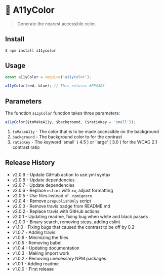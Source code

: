 # 🌈 A11yColor

> Generate the nearest accessible color.

## Install

```console
$ npm install a11ycolor
```

## Usage

```js
const a11yColor = require('a11ycolor');

a11yColor(red, blue); // This returns #FFA3A3
```

## Parameters

The function `a11yColor` function takes three parameters:

```js
a11yColor($toMakeA11y, $background, ($ratioKey = 'small'));
```

1. `toMakeA11y` - The color that is to be made accessible on the background
1. `background` - The background color to for the contrast
1. `ratioKey` - The keyword 'small' ( 4.5 ) or 'large' ( 3.0 ) for the WCAG 2.1 contrast ratio

## Release History

- v2.0.9 - Update GitHub action to use yml syntax
- v2.0.8 - Update dependencies
- v2.0.7 - Update dependencies
- v2.0.6 - Replace `eslint` with `xo`, adjust formatting
- v2.0.5 - Use files instead of `.npmignore`
- v2.0.4 - Remove `prepublishOnly` script
- v2.0.3 - Remove travis badge from README.md
- v2.0.2 - Replace travis with GitHub actions
- v2.0.1 - Updating readme, fixing bug when white and black passes
- v2.0.0 - Binary search, removing steps, adding eslint
- v1.1.0 - Fixing bugs that caused the contrast to be off by 0.2
- v1.0.7 - Adding travis
- v1.0.6 - Minimizing the files
- v1.0.5 - Removing babel
- v1.0.4 - Updating documentation
- v1.0.3 - Making import work
- v1.0.2 - Removing unecessary NPM packages
- v1.0.1 - Adding readme
- v1.0.0 - First release
